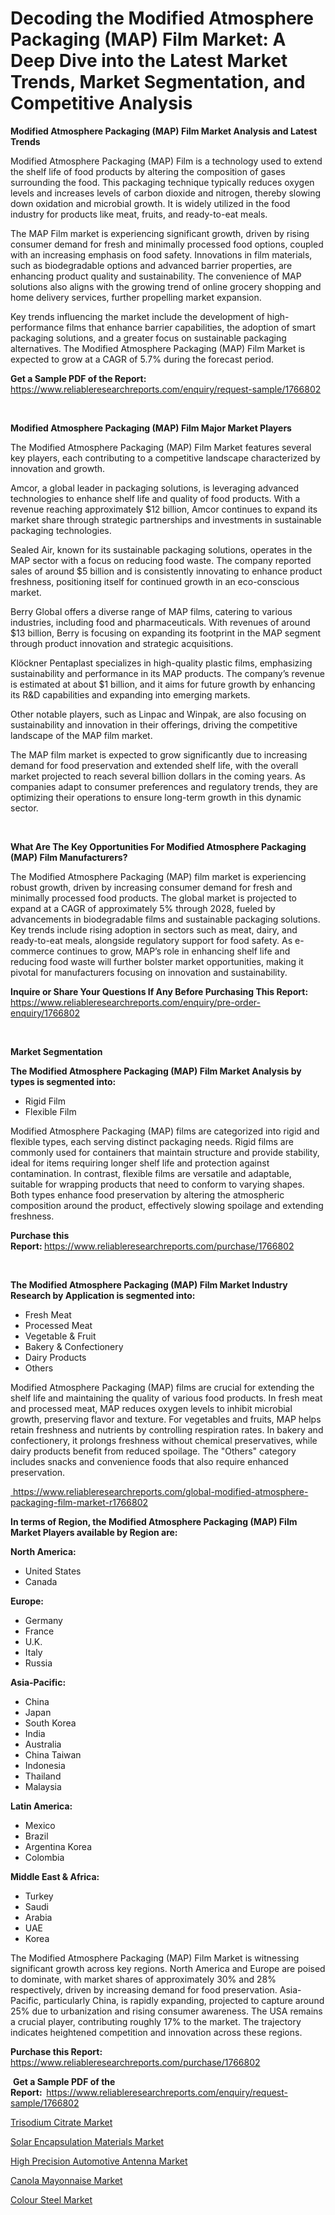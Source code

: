 <p><h1>Decoding the Modified Atmosphere Packaging (MAP) Film Market: A Deep Dive into the Latest Market Trends, Market Segmentation, and Competitive Analysis</h1></p><p><strong>Modified Atmosphere Packaging (MAP) Film Market Analysis and Latest Trends</strong></p>
<p><p>Modified Atmosphere Packaging (MAP) Film is a technology used to extend the shelf life of food products by altering the composition of gases surrounding the food. This packaging technique typically reduces oxygen levels and increases levels of carbon dioxide and nitrogen, thereby slowing down oxidation and microbial growth. It is widely utilized in the food industry for products like meat, fruits, and ready-to-eat meals.</p><p>The MAP Film market is experiencing significant growth, driven by rising consumer demand for fresh and minimally processed food options, coupled with an increasing emphasis on food safety. Innovations in film materials, such as biodegradable options and advanced barrier properties, are enhancing product quality and sustainability. The convenience of MAP solutions also aligns with the growing trend of online grocery shopping and home delivery services, further propelling market expansion.</p><p>Key trends influencing the market include the development of high-performance films that enhance barrier capabilities, the adoption of smart packaging solutions, and a greater focus on sustainable packaging alternatives. The Modified Atmosphere Packaging (MAP) Film Market is expected to grow at a CAGR of 5.7% during the forecast period.</p></p>
<p><strong>Get a Sample PDF of the Report:&nbsp;</strong> <a href="https://www.reliableresearchreports.com/enquiry/request-sample/1766802?utm_campaign=12&utm_medium=2&utm_source=Github&utm_content=ia&utm_term=09102024&utm_id=modified-atmosphere-packaging-map-film">https://www.reliableresearchreports.com/enquiry/request-sample/1766802</a></p>
<p>&nbsp;</p>
<p><strong>Modified Atmosphere Packaging (MAP) Film Major Market Players</strong></p>
<p><p>The Modified Atmosphere Packaging (MAP) Film Market features several key players, each contributing to a competitive landscape characterized by innovation and growth. </p><p>Amcor, a global leader in packaging solutions, is leveraging advanced technologies to enhance shelf life and quality of food products. With a revenue reaching approximately $12 billion, Amcor continues to expand its market share through strategic partnerships and investments in sustainable packaging technologies.</p><p>Sealed Air, known for its sustainable packaging solutions, operates in the MAP sector with a focus on reducing food waste. The company reported sales of around $5 billion and is consistently innovating to enhance product freshness, positioning itself for continued growth in an eco-conscious market.</p><p>Berry Global offers a diverse range of MAP films, catering to various industries, including food and pharmaceuticals. With revenues of around $13 billion, Berry is focusing on expanding its footprint in the MAP segment through product innovation and strategic acquisitions.</p><p>Klöckner Pentaplast specializes in high-quality plastic films, emphasizing sustainability and performance in its MAP products. The company’s revenue is estimated at about $1 billion, and it aims for future growth by enhancing its R&D capabilities and expanding into emerging markets.</p><p>Other notable players, such as Linpac and Winpak, are also focusing on sustainability and innovation in their offerings, driving the competitive landscape of the MAP film market. </p><p>The MAP film market is expected to grow significantly due to increasing demand for food preservation and extended shelf life, with the overall market projected to reach several billion dollars in the coming years. As companies adapt to consumer preferences and regulatory trends, they are optimizing their operations to ensure long-term growth in this dynamic sector.</p></p>
<p>&nbsp;</p>
<p><strong>What Are The Key Opportunities For Modified Atmosphere Packaging (MAP) Film Manufacturers?</strong></p>
<p><p>The Modified Atmosphere Packaging (MAP) film market is experiencing robust growth, driven by increasing consumer demand for fresh and minimally processed food products. The global market is projected to expand at a CAGR of approximately 5% through 2028, fueled by advancements in biodegradable films and sustainable packaging solutions. Key trends include rising adoption in sectors such as meat, dairy, and ready-to-eat meals, alongside regulatory support for food safety. As e-commerce continues to grow, MAP’s role in enhancing shelf life and reducing food waste will further bolster market opportunities, making it pivotal for manufacturers focusing on innovation and sustainability.</p></p>
<p><strong>Inquire or Share Your Questions If Any Before Purchasing This Report:</strong> <a href="https://www.reliableresearchreports.com/enquiry/pre-order-enquiry/1766802?utm_campaign=12&utm_medium=2&utm_source=Github&utm_content=ia&utm_term=09102024&utm_id=modified-atmosphere-packaging-map-film">https://www.reliableresearchreports.com/enquiry/pre-order-enquiry/1766802</a></p>
<p>&nbsp;</p>
<p><strong>Market Segmentation</strong></p>
<p><strong>The Modified Atmosphere Packaging (MAP) Film Market Analysis by types is segmented into:</strong></p>
<p><ul><li>Rigid Film</li><li>Flexible Film</li></ul></p>
<p><p>Modified Atmosphere Packaging (MAP) films are categorized into rigid and flexible types, each serving distinct packaging needs. Rigid films are commonly used for containers that maintain structure and provide stability, ideal for items requiring longer shelf life and protection against contamination. In contrast, flexible films are versatile and adaptable, suitable for wrapping products that need to conform to varying shapes. Both types enhance food preservation by altering the atmospheric composition around the product, effectively slowing spoilage and extending freshness.</p></p>
<p><strong>Purchase this Report:&nbsp;</strong><a href="https://www.reliableresearchreports.com/purchase/1766802?utm_campaign=12&utm_medium=2&utm_source=Github&utm_content=ia&utm_term=09102024&utm_id=modified-atmosphere-packaging-map-film">https://www.reliableresearchreports.com/purchase/1766802</a></p>
<p>&nbsp;</p>
<p><strong>The Modified Atmosphere Packaging (MAP) Film Market Industry Research by Application is segmented into:</strong></p>
<p><ul><li>Fresh Meat</li><li>Processed Meat</li><li>Vegetable & Fruit</li><li>Bakery & Confectionery</li><li>Dairy Products</li><li>Others</li></ul></p>
<p><p>Modified Atmosphere Packaging (MAP) films are crucial for extending the shelf life and maintaining the quality of various food products. In fresh meat and processed meat, MAP reduces oxygen levels to inhibit microbial growth, preserving flavor and texture. For vegetables and fruits, MAP helps retain freshness and nutrients by controlling respiration rates. In bakery and confectionery, it prolongs freshness without chemical preservatives, while dairy products benefit from reduced spoilage. The "Others" category includes snacks and convenience foods that also require enhanced preservation.</p></p>
<p><a href="https://www.reliableresearchreports.com/global-modified-atmosphere-packaging-film-market-r1766802?utm_campaign=12&utm_medium=2&utm_source=Github&utm_content=ia&utm_term=09102024&utm_id=modified-atmosphere-packaging-map-film">&nbsp;https://www.reliableresearchreports.com/global-modified-atmosphere-packaging-film-market-r1766802</a></p>
<p><strong>In terms of Region, the Modified Atmosphere Packaging (MAP) Film Market Players available by Region are:</strong></p>
<p>
    <p> <strong> North America: </strong>
        <ul>
            <li>United States</li>
            <li>Canada</li>
        </ul>
        </p> 
    <p> <strong> Europe: </strong>
        <ul>
            <li>Germany</li>
            <li>France</li>
            <li>U.K.</li>
            <li>Italy</li>
            <li>Russia</li>
        </ul>
        </p> 
    <p> <strong> Asia-Pacific: </strong>
        <ul>
            <li>China</li>
            <li>Japan</li>
            <li>South Korea</li>
            <li>India</li>
            <li>Australia</li>
            <li>China Taiwan</li>
            <li>Indonesia</li>
            <li>Thailand</li>
            <li>Malaysia</li>
        </ul>
        </p> 
    <p> <strong> Latin America: </strong>
        <ul>
            <li>Mexico</li>
            <li>Brazil</li>
            <li>Argentina Korea</li>
            <li>Colombia</li>
        </ul>
        </p> 
    <p> <strong> Middle East & Africa: </strong>
        <ul>
            <li>Turkey</li>
            <li>Saudi</li>
            <li>Arabia</li>
            <li>UAE</li>
            <li>Korea</li>
        </ul>
    </p>
    </p>
<p><p>The Modified Atmosphere Packaging (MAP) Film Market is witnessing significant growth across key regions. North America and Europe are poised to dominate, with market shares of approximately 30% and 28% respectively, driven by increasing demand for food preservation. Asia-Pacific, particularly China, is rapidly expanding, projected to capture around 25% due to urbanization and rising consumer awareness. The USA remains a crucial player, contributing roughly 17% to the market. The trajectory indicates heightened competition and innovation across these regions.</p></p>
<p><strong>Purchase this Report: </strong><a href="https://www.reliableresearchreports.com/purchase/1766802?utm_campaign=12&utm_medium=2&utm_source=Github&utm_content=ia&utm_term=09102024&utm_id=modified-atmosphere-packaging-map-film">https://www.reliableresearchreports.com/purchase/1766802</a></p>
<p>&nbsp;<strong>Get a Sample PDF of the Report:&nbsp;&nbsp;</strong><a href="https://www.reliableresearchreports.com/enquiry/request-sample/1766802?utm_campaign=12&utm_medium=2&utm_source=Github&utm_content=ia&utm_term=09102024&utm_id=modified-atmosphere-packaging-map-film">https://www.reliableresearchreports.com/enquiry/request-sample/1766802</a></p>
<p><strong></strong></p>
<p><p><a href="https://issuu.com/reportprime-2/docs/trisodium-citrate-market-size-2030._a3f8b51cd836ce?utm_campaign=12&utm_medium=2&utm_source=Github&utm_content=ia&utm_term=09102024&utm_id=modified-atmosphere-packaging-map-film">Trisodium Citrate Market</a></p><p><a href="https://www.linkedin.com/pulse/global-solar-encapsulation-materials-market-status-2024--lstfe?utm_campaign=12&utm_medium=2&utm_source=Github&utm_content=ia&utm_term=09102024&utm_id=modified-atmosphere-packaging-map-film">Solar Encapsulation Materials Market</a></p><p><a href="https://github.com/shauntarfpso/Market-Research-Report-List-1/blob/main/high-precision-automotive-antenna-market.md?utm_campaign=12&utm_medium=2&utm_source=Github&utm_content=ia&utm_term=09102024&utm_id=modified-atmosphere-packaging-map-film">High Precision Automotive Antenna Market</a></p><p><a href="https://issuu.com/reportprime-2/docs/canola-mayonnaise-market-size-2030._e01aa05fffe2d7?utm_campaign=12&utm_medium=2&utm_source=Github&utm_content=ia&utm_term=09102024&utm_id=modified-atmosphere-packaging-map-film">Canola Mayonnaise Market</a></p><p><a href="https://www.linkedin.com/pulse/competitive-intelligence-colour-steel-market-key-players-gnyse?utm_campaign=12&utm_medium=2&utm_source=Github&utm_content=ia&utm_term=09102024&utm_id=modified-atmosphere-packaging-map-film">Colour Steel Market</a></p></p>